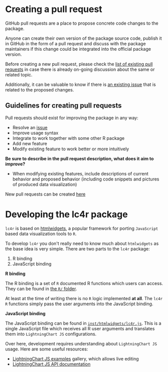 # Creating a pull request

GitHub pull requests are a place to propose concrete code changes to the package.

Anyone can create their own version of the package source code, publish it in GitHub in the form of a pull request and discuss with the package maintainers if this change could be integrated into the official package version.

Before creating a new pull request, please check the [list of existing pull requests](https://github.com/Arction/lcjs4r/pulls) in case there is already on-going discussion about the same or related topic.

Additionally, it can be valuable to know if there is [an existing issue](https://github.com/Arction/lcjs4r/issues) that is related to the proposed changes.

## Guidelines for creating pull requests

Pull requests should exist for improving the package in any way:

- Resolve an [issue](https://github.com/Arction/lcjs4r/issues)
- Improve usage syntax
- Integrate to work together with some other R package
- Add new feature
- Modify existing feature to work better or more intuitively

**Be sure to describe in the pull request description, what does it aim to improve?**

- When modifying existing features, include descriptions of current behavior and proposed behavior (including code snippets and pictures of produced data visualization)

New pull requests can be created [here](https://github.com/Arction/lcjs4r/compare)

# Developing the lc4r package

`lc4r` is based on [htmlwidgets](https://www.htmlwidgets.org/), a popular framework for porting `JavaScript` based data visualization tools to `R`.

To develop `lc4r` you don't really need to know much about `htmlwidgets` as the base idea is very simple. There are two parts to the `lc4r` package:

1. R binding
2. JavaScript binding

**R binding**

The R binding is a set of `R` documented R functions which users can access. They can be found in [the `R/` folder](https://github.com/Arction/lcjs4r/R).

At least at the time of writing there is no `R` logic implemented **at all**. The `lc4r R` functions simply pass the user arguments into the JavaScript binding.

**JavaScript binding**

The JavaScript binding can be found in [`inst/htmlwidgets/lc4r.js`](https://github.com/Arction/lcjs4r/inst/htmlwidgets/lc4r.js).
This is a single JavaScript file which receives all R user arguments and translates them into `LightningChart JS` configurations.

Over here, development requires understanding about `LightningChart JS` usage. Here are some useful resources:

- [LightningChart JS examples](https://www.arction.com/lightningchart-js-interactive-examples/) gallery, which allows live editing
- [LightningChart JS API documentation](https://www.arction.com/lightningchart-js-api-documentation)
